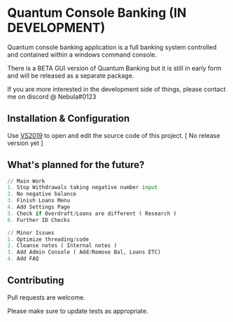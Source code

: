 # Quantum Console Banking (IN DEVELOPMENT)

Quantum console banking application is a full banking system controlled and contained within a windows command console.

There is a BETA GUI version of Quantum Banking but it is still in early form and will be released as a separate package.

If you are more interested in the development side of things, please contact me on discord @ Nebula#0123

## Installation & Configuration

Use [VS2019](https://visualstudio.microsoft.com/downloads/) to open and edit the source code of this project. [ No release version yet ]

## What's planned for the future?

```python
// Main Work
1. Stop Withdrawals taking negative number input
2. No negative balance
3. Finish Loans Menu
4. Add Settings Page
5. Check if Overdraft/Loans are different ( Research )
6. Further ID Checks

// Minor Issues
1. Optimize threading/code
2. Cleanse notes ( Internal notes )
3. Add Admin Console ( Add/Remove Bal, Loans ETC)
4. Add FAQ
```

## Contributing
Pull requests are welcome.

Please make sure to update tests as appropriate.
